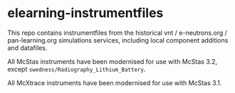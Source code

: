# elearning-instrumentfiles

This repo contains instrumentfiles from the historical vnt / e-neutrons.org / pan-learning.org
simulations services, including local component additions and datafiles.

All McStas instruments have been modernised for use with McStas 3.2, except `swedness/Radiography_Lithium_Battery`.

All McXtrace instruments have been modernised for use with McStas 3.1.

